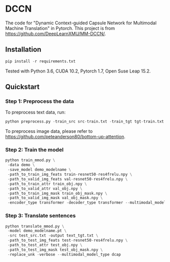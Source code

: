 # DCCN
The code for "Dynamic Context-guided Capsule Network for Multimodal Machine Translation" in Pytorch. 
This project is from https://github.com/DeepLearnXMU/MM-DCCN/.

## Installation

```python
pip install -r requirements.txt
```

Tested with Python 3.6, CUDA 10.2, Pytorch 1.7, Open Suse Leap 15.2.

## Quickstart
### Step 1: Preprocess the data
To preprocess text data, run:
```python
python preprocess.py -train_src src-train.txt -train_tgt tgt-train.txt -valid_src src-val.txt -valid_tgt tgt-val.txt -save_data demo
```

To preprocess image data, please refer to https://github.com/peteanderson80/bottom-up-attention.

### Step 2: Train the model
```python
python train_mmod.py \
 -data demo \
 -save_model demo_modelname \
 -path_to_train_img_feats train-resnet50-res4frelu.npy \
 -path_to_valid_img_feats val-resnet50-res4frelu.npy \
 -path_to_train_attr train_obj.npy \
 -path_to_valid_attr val_obj.npy \
 -path_to_train_img_mask train_obj_mask.npy \
 -path_to_valid_img_mask val_obj_mask.npy \
 -encoder_type transformer -decoder_type transformer --multimodal_model_type dcap
```

### Step 3: Translate sentences
```python
python translate_mmod.py \
 -model demo_modelname.pt \
 -src test_src.txt -output text_tgt.txt \
 -path_to_test_img_feats test-resnet50-res4frelu.npy \
 -path_to_test_attr test_obj.npy \
 -path_to_test_img_mask test_obj_mask.npy \
 -replace_unk -verbose --multimodal_model_type dcap
```
